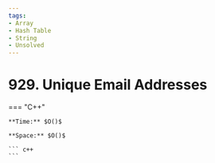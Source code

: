 ```yaml
---
tags:
- Array
- Hash Table
- String
- Unsolved
---
```



# 929. Unique Email Addresses

=== "C++"

    **Time:** $O()$

    **Space:** $O()$

    ``` c++
    ```